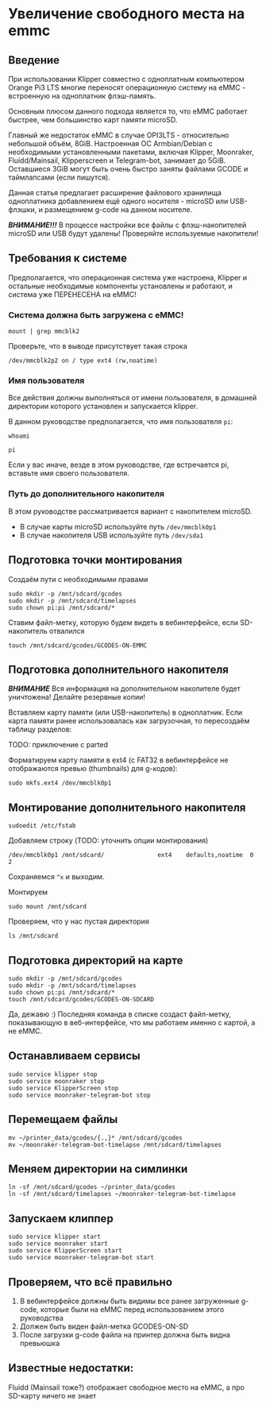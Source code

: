 # Увеличение свободного места на emmc

## Введение
При использовании Klipper совместно с одноплатным компьютером Orange Pi3 LTS многие переносят операционную систему на eMMC - встроенную на одноплатник флэш-память. 

Основным плюсом данного подхода является то, что eMMC работает быстрее, чем большинство карт памяти microSD.

Главный же недостаток eMMC в случае OPI3LTS - относительно небольшой объём, 8GiB. Настроенная ОС Armbian/Debian с необходимыми установленными пакетами, 
включая Klipper, Moonraker, Fluidd/Mainsail, Klipperscreen и Telegram-bot, занимает до 5GiB. 
Оставшиеся 3GiB могут быть очень быстро заняты файлами GCODE и таймлапсами (если пишутся).

Данная статья предлагает расширение файлового хранилища одноплатника добавлением ещё одного носителя - microSD или USB-флэшки, и размещением g-code на данном носителе.

***ВНИМАНИЕ!!!*** В процессе настройки все файлы с флэш-накопителей microSD или USB будут удалены! Проверяйте используемые накопители!

## Требования к системе
Предполагается, что операционная система уже настроена, Klipper и остальные необходимые компоненты установлены и работают, и система уже ПЕРЕНЕСЕНА на eMMC!

### Система должна быть загружена с eMMC!

```
mount | grep mmcblk2
```

Проверьте, что в выводе присутствует такая строка

```/dev/mmcblk2p2 on / type ext4 (rw,noatime)```


### Имя пользователя

Все действия должны выполняться от имени пользователя, в домашней директории которого установлен и запускается klipper.

В данном руководстве предполагается, что имя пользователя ```pi```:

```
whoami
```
```pi```

Если у вас иначе, везде в этом руководстве, где встречается pi, вставьте имя своего пользователя.

### Путь до дополнительного накопителя

В этом руководстве рассматривается вариант с накопителем microSD.

* В случае карты microSD используйте путь ```/dev/mmcblk0p1```
* В случае накопителя USB используйте путь ```/dev/sda1```

## Подготовка точки монтирования

Создаём пути с необходимыми правами

```
sudo mkdir -p /mnt/sdcard/gcodes
sudo mkdir -p /mnt/sdcard/timelapses
sudo chown pi:pi /mnt/sdcard/*
```

Ставим файл-метку, которую будем видеть в вебинтерфейсе, если SD-накопитель отвалился

```
touch /mnt/sdcard/gcodes/GCODES-ON-EMMC
```

## Подготовка дополнительного накопителя

***ВНИМАНИЕ*** Вся информация на дополнительном накопителе будет уничтожена! Делайте резервные копии!

Вставляем карту памяти (или USB-накопитель) в одноплатник.
Если карта памяти ранее использовалась как загрузочная, то пересоздаём таблицу разделов:

TODO: приключение с parted

Форматируем карту памяти в ext4 (с FAT32 в вебинтерфейсе не отображаются превью (thumbnails) для g-кодов):

```
sudo mkfs.ext4 /dev/mmcblk0p1
```

## Монтирование дополнительного накопителя

```
sudoedit /etc/fstab
```

Добавляем строку (TODO: уточнить опции монтирования)

```
/dev/mmcblk0p1 /mnt/sdcard/               ext4    defaults,noatime  0       2
```
Сохраняемся ```^x``` и выходим.

Монтируем
```
sudo mount /mnt/sdcard
```

Проверяем, что у нас пустая директория
```
ls /mnt/sdcard
```

## Подготовка директорий на карте

```
sudo mkdir -p /mnt/sdcard/gcodes
sudo mkdir -p /mnt/sdcard/timelapses
sudo chown pi:pi /mnt/sdcard/*
touch /mnt/sdcard/gcodes/GCODES-ON-SDCARD
```

Да, дежавю :) Последняя команда в списке создаст файл-метку, показывающую в веб-интерфейсе, что мы работаем именно с картой, а не eMMC.

## Останавливаем сервисы
```
sudo service klipper stop
sudo service moonraker stop
sudo service KlipperScreen stop
sudo service moonraker-telegram-bot stop
```

## Перемещаем файлы
```
mv ~/printer_data/gcodes/{.,}* /mnt/sdcard/gcodes
mv ~/moonraker-telegram-bot-timelapse /mnt/sdcard/timelapses
```

## Меняем директории на симлинки
```
ln -sf /mnt/sdcard/gcodes ~/printer_data/gcodes
ln -sf /mnt/sdcard/timelapses ~/moonraker-telegram-bot-timelapse
```

## Запускаем клиппер
```
sudo service klipper start
sudo service moonraker start
sudo service KlipperScreen start
sudo service moonraker-telegram-bot start
```

## Проверяем, что всё правильно

1. В вебинтерфейсе должны быть видимы все ранее загруженные g-code, которые были на eMMC перед использованием этого руководства
2. Должен быть виден файл-метка GCODES-ON-SD
3. После загрузки g-code файла на принтер должна быть видна превьюшка

## Известные недостатки:

Fluidd (Mainsail тоже?) отображает свободное место на eMMC, а про SD-карту ничего не знает

